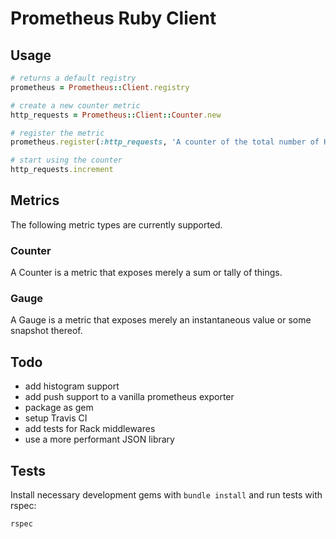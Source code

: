 # Prometheus Ruby Client

## Usage

```ruby
# returns a default registry
prometheus = Prometheus::Client.registry

# create a new counter metric
http_requests = Prometheus::Client::Counter.new

# register the metric
prometheus.register(:http_requests, 'A counter of the total number of HTTP requests made', http_requests)

# start using the counter
http_requests.increment
```

## Metrics

The following metric types are currently supported.

### Counter

A Counter is a metric that exposes merely a sum or tally of things.

### Gauge

A Gauge is a metric that exposes merely an instantaneous value or some
snapshot thereof.

## Todo

  * add histogram support
  * add push support to a vanilla prometheus exporter
  * package as gem
  * setup Travis CI
  * add tests for Rack middlewares
  * use a more performant JSON library

## Tests

Install necessary development gems with `bundle install` and run tests with
rspec:

```bash
rspec
```
